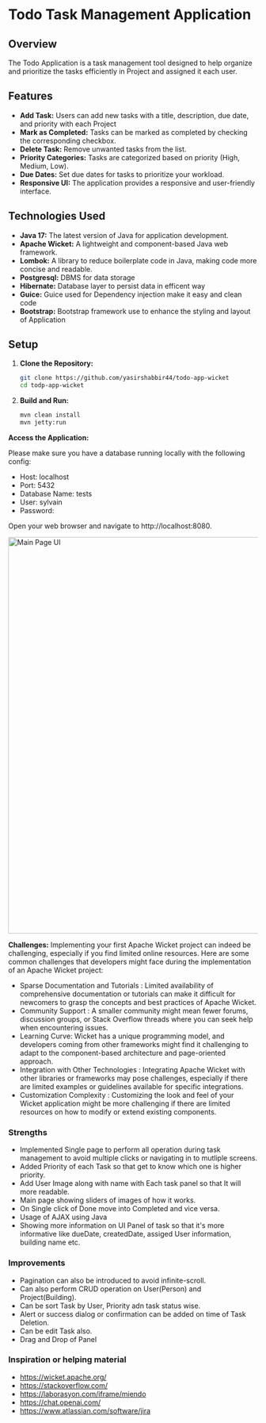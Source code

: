 # Todo Task Management Application

## Overview

The Todo Application is a task management tool designed to help organize and prioritize the tasks efficiently in Project and assigned it each user.



## Features

- **Add Task:** Users can add new tasks with a title, description, due date, and priority with each Project
- **Mark as Completed:** Tasks can be marked as completed by checking the corresponding checkbox.
- **Delete Task:** Remove unwanted tasks from the list.
- **Priority Categories:** Tasks are categorized based on priority (High, Medium, Low).
- **Due Dates:** Set due dates for tasks to prioritize your workload.
- **Responsive UI:** The application provides a responsive and user-friendly interface.

## Technologies Used

- **Java 17:** The latest version of Java for application development.
- **Apache Wicket:** A lightweight and component-based Java web framework.
- **Lombok:** A library to reduce boilerplate code in Java, making code more concise and readable.
- **Postgresql:** DBMS for data storage
- **Hibernate:** Database layer to persist data in efficent way
- **Guice:** Guice used for Dependency injection make it easy and clean code
- **Bootstrap:** Bootstrap framework use  to enhance the styling and layout of Application

## Setup

1. **Clone the Repository:**
   ```bash
   git clone https://github.com/yasirshabbir44/todo-app-wicket
   cd todp-app-wicket
2. **Build and Run:**
   ```bash
   mvn clean install
   mvn jetty:run

**Access the Application:**

Please make sure you have a database running locally with the following config:

- Host: localhost
- Port: 5432
- Database Name: tests
- User: sylvain
- Password:

Open your web browser and navigate to http://localhost:8080.

<img alt="Main Page UI" height="800" src="./doc/main-page.png" width="1000"/>


**Challenges:**
Implementing your first Apache Wicket project can indeed be challenging, especially if you find limited online resources. Here are some common challenges that developers might face during the implementation of an Apache Wicket project:

- Sparse Documentation and Tutorials : Limited availability of comprehensive documentation or tutorials can make it difficult for newcomers to grasp the concepts and best practices of Apache Wicket.
- Community Support : A smaller community might mean fewer forums, discussion groups, or Stack Overflow threads where you can seek help when encountering issues.
- Learning Curve: Wicket has a unique programming model, and developers coming from other frameworks might find it challenging to adapt to the component-based architecture and page-oriented approach.
- Integration with Other Technologies : Integrating Apache Wicket with other libraries or frameworks may pose challenges, especially if there are limited examples or guidelines available for specific integrations.
- Customization Complexity : Customizing the look and feel of your Wicket application might be more challenging if there are limited resources on how to modify or extend existing components.


### Strengths
- Implemented Single page to perform all operation during task management to avoid multiple clicks or navigating in to mutliple screens.
- Added Priority of each Task so that get to know which one is higher priority.
- Add User Image along with name with Each task panel so that It will more readable.
- Main page showing sliders of images of how it works.
- On Single click of Done move into Completed and vice versa.
- Usage of AJAX using Java
- Showing more information on UI Panel of task so that it's more informative like dueDate, createdDate, assiged User information, building name etc.

### Improvements

- Pagination can also be introduced to avoid infinite-scroll.
- Can also perform CRUD operation on User(Person) and Project(Building).
- Can be sort Task by User, Priority adn task status wise.
- Alert or success dialog or confirmation can be added on time of Task Deletion.
- Can be edit Task also.
- Drag and Drop of Panel

### Inspiration or helping material
- https://wicket.apache.org/
- https://stackoverflow.com/
- https://laborasyon.com/iframe/miendo 
- https://chat.openai.com/
- https://www.atlassian.com/software/jira